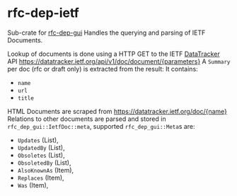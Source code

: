 # rfc-dep-ietf

Sub-crate for [rfc-dep-gui](/crates/gui)
Handles the querying and parsing of IETF Documents.

Lookup of documents is done using a HTTP GET to the IETF [DataTracker](https://github.com/ietf-tools/datatracker) API https://datatracker.ietf.org/api/v1/doc/document/{parameters}
A `Summary` per doc (rfc or draft only) is extracted from the result: It contains:
* `name`
* `url`
* `title`

HTML Documents are scraped from https://datatracker.ietf.org/doc/{name}
Relations to other documents are parsed and stored in `rfc_dep_gui::IetfDoc::meta`, supported `rfc_dep_gui::Meta`s are:
* `Updates` (List),
* `UpdatedBy` (List),
* `Obsoletes` (List),
* `ObsoletedBy` (List),
* `AlsoKnownAs` (Item),
* `Replaces` (Item),
* `Was` (Item),
